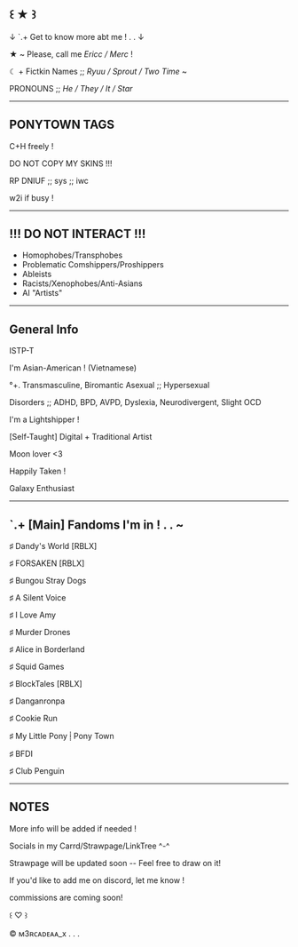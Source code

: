 ꒰ ★ ꒱
---

↓ `.+ Get to know more abt me ! . . ↓

★ ~ Please, call me *Ericc / Merc* !

☾ + Fictkin Names ;; *Ryuu / Sprout / Two Time* ~

PRONOUNS ;; *He / They / It / Star*

---
PONYTOWN TAGS
---

C+H freely !

DO NOT COPY MY SKINS !!!

RP DNIUF ;; sys ;; iwc

w2i if busy !

---
!!! DO NOT INTERACT !!!
---

- Homophobes/Transphobes
- Problematic Comshippers/Proshippers
- Ableists
- Racists/Xenophobes/Anti-Asians
- AI "Artists"

---
General Info
---
ISTP-T

I'm Asian-American ! (Vietnamese)

°+. Transmasculine, Biromantic Asexual ;; Hypersexual 

Disorders ;; ADHD, BPD, AVPD, Dyslexia, Neurodivergent, Slight OCD

I'm a Lightshipper !

[Self-Taught] Digital + Traditional Artist

Moon lover <3 

Happily Taken !

Galaxy Enthusiast

---
`.+ [Main] Fandoms I'm in ! . .  ~
---

♯ Dandy's World [RBLX]

♯ FORSAKEN [RBLX]

♯ Bungou Stray Dogs

♯ A Silent Voice

♯ I Love Amy

♯ Murder Drones

♯ Alice in Borderland

♯ Squid Games

♯ BlockTales [RBLX]

♯ Danganronpa 

♯ Cookie Run

♯ My Little Pony ⸽ Pony Town

♯ BFDI

♯ Club Penguin

---
NOTES
---

More info will be added if needed ! 

Socials in my Carrd/Strawpage/LinkTree ^-^

Strawpage will be updated soon -- Feel free to draw on it!

If you'd like to add me on discord, let me know !

commissions are coming soon!

꒰ ♡ ꒱

© ᴍ3ʀᴄᴀᴅᴇᴀᴀ_x . . .



<!---
m3rcadeaa-x/m3rcadeaa-x is a ✨ special ✨ repository because its `README.md` (this file) appears on your GitHub profile.
You can click the Preview link to take a look at your changes.
--->

